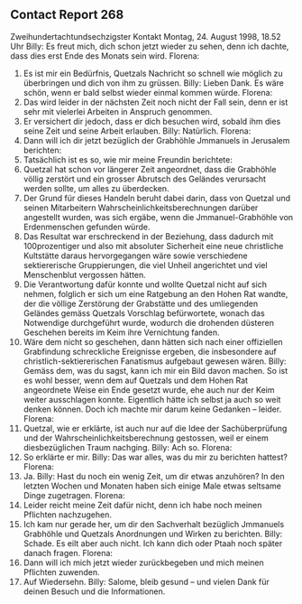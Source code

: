 ## Contact Report 268
Zweihundertachtundsechzigster Kontakt
Montag, 24. August 1998, 18.52 Uhr
Billy:
Es freut mich, dich schon jetzt wieder zu sehen, denn ich dachte, dass dies erst Ende des Monats sein wird.
Florena:
1. Es ist mir ein Bedürfnis, Quetzals Nachricht so schnell wie möglich zu überbringen und dich von ihm zu grüssen.
Billy:
Lieben Dank. Es wäre schön, wenn er bald selbst wieder einmal kommen würde.
Florena:
2. Das wird leider in der nächsten Zeit noch nicht der Fall sein, denn er ist sehr mit vielerlei Arbeiten in Anspruch genommen.
3. Er versichert dir jedoch, dass er dich besuchen wird, sobald ihm dies seine Zeit und seine Arbeit erlauben.
Billy:
Natürlich.
Florena:
4. Dann will ich dir jetzt bezüglich der Grabhöhle Jmmanuels in Jerusalem berichten:
5. Tatsächlich ist es so, wie mir meine Freundin berichtete:
6. Quetzal hat schon vor längerer Zeit angeordnet, dass die Grabhöhle völlig zerstört und ein grosser Abrutsch des Geländes verursacht werden sollte, um alles zu überdecken.
7. Der Grund für dieses Handeln beruht dabei darin, dass von Quetzal und seinen Mitarbeitern Wahrscheinlichkeitsberechnungen darüber angestellt wurden, was sich ergäbe, wenn die Jmmanuel-Grabhöhle von Erdenmenschen gefunden würde.
8. Das Resultat war erschreckend in der Beziehung, dass dadurch mit 100prozentiger und also mit absoluter Sicherheit eine neue christliche Kultstätte daraus hervorgegangen wäre sowie verschiedene sektiererische Gruppierungen, die viel Unheil angerichtet und viel Menschenblut vergossen hätten.
9. Die Verantwortung dafür konnte und wollte Quetzal nicht auf sich nehmen, folglich er sich um eine Ratgebung an den Hohen Rat wandte, der die völlige Zerstörung der Grabstätte und des umliegenden Geländes gemäss Quetzals Vorschlag befürwortete, wonach das Notwendige durchgeführt wurde, wodurch die drohenden düsteren Geschehen bereits im Keim ihre Vernichtung fanden.
10. Wäre dem nicht so geschehen, dann hätten sich nach einer offiziellen Grabfindung schreckliche Ereignisse ergeben, die insbesondere auf christlich-sektiererischen Fanatismus aufgebaut gewesen wären.
Billy:
Gemäss dem, was du sagst, kann ich mir ein Bild davon machen. So ist es wohl besser, wenn dem auf Quetzals und dem Hohen Rat angeordnete Weise ein Ende gesetzt wurde, ehe auch nur der Keim weiter ausschlagen konnte. Eigentlich hätte ich selbst ja auch so weit denken können. Doch ich machte mir darum keine Gedanken – leider.
Florena:
11. Quetzal, wie er erklärte, ist auch nur auf die Idee der Sachüberprüfung und der Wahrscheinlichkeitsberechnung gestossen, weil er einem diesbezüglichen Traum nachging.
Billy:
Ach so.
Florena:
12. So erklärte er mir.
Billy:
Das war alles, was du mir zu berichten hattest?
Florena:
13. Ja.
Billy:
Hast du noch ein wenig Zeit, um dir etwas anzuhören? In den letzten Wochen und Monaten haben sich einige Male etwas seltsame Dinge zugetragen.
Florena:
14. Leider reicht meine Zeit dafür nicht, denn ich habe noch meinen Pflichten nachzugehen.
15. Ich kam nur gerade her, um dir den Sachverhalt bezüglich Jmmanuels Grabhöhle und Quetzals Anordnungen und Wirken zu berichten.
Billy:
Schade. Es eilt aber auch nicht. Ich kann dich oder Ptaah noch später danach fragen.
Florena:
16. Dann will ich mich jetzt wieder zurückbegeben und mich meinen Pflichten zuwenden.
17. Auf Wiedersehn.
Billy:
Salome, bleib gesund – und vielen Dank für deinen Besuch und die Informationen.